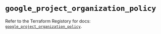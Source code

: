 # `google_project_organization_policy`

Refer to the Terraform Registory for docs: [`google_project_organization_policy`](https://registry.terraform.io/providers/hashicorp/google-beta/5.4.0/docs/resources/google_project_organization_policy).
